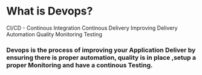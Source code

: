 # What is Devops?
CI/CD - Continous Integration Continous Delivery
Improving Delivery
Automation
Quality
Monitoring
Testing

### Devops is the process of improving your Application Deliver by ensuring there is proper automation, quality is in place ,setup a proper Monitoring and have a continous Testing.


